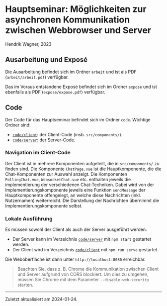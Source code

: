 # Hauptseminar: Möglichkeiten zur asynchronen Kommunikation zwischen Webbrowser und Server
Hendrik Wagner, 2023

## Ausarbeitung und Exposé

Die Ausarbeitung befindet sich im Ordner `arbeit` und ist als PDF (`arbeit/arbeit.pdf`) verfügbar.

Das im Voraus entstandene Exposé befindet sich im Ordner `expose` und ist ebenfalls als PDF (`expose/expose.pdf`) verfügbar.

## Code

Der Code für das Hauptseminar befindet sich im Ordner `code`.
Wichtige Ordner sind:

 * [`code/client`](code/client): der Client-Code (insb. `src/components/`).
 * [`code/server`](code/server): der Server-Code.

### Navigation im Client-Code

Der Client ist in mehrere Komponenten aufgeteilt, die in `src/components/` zu finden sind.
Die Komponente `ChatPage.vue` ist die Hauptkomponente, die die Chat-Komponenten zur Auswahl anzeigt.
Die Komponenten `PollingChat.vue`, `WebsocketChat.vue` etc. enthalten jeweils die implementierung der verschiedenen Chat-Techniken.
Dabei wird von der Implementierungskomponente jeweils eine Funktion `sendMessage` der Hauptkomponente offengelegt, an welche diese Nachrichten (inkl. Nutzernamen) weiterreicht.
Die Darstellung der Nachrichten übernimmt die Implementierungskomponente selbst.

### Lokale Ausführung

Es müssen sowohl der Client als auch der Server ausgeführt werden.

- Der Server kann im Verzeichnis [`code/server`](code/server) mit `npm start` gestartet werden.
- Der Client wird im Verzeichnis [`code/client`](code/client) mit `npm run serve` gestartet.

Die Weboberfläche ist dann unter `http://localhost:8080` erreichbar.

> Beachten Sie, dass z. B. Chrome die Kommunikation zwischen Client und Server aufgrund von CORS blockiert. Um dies zu umgehen, müssen Sie Chrome mit dem Parameter `--disable-web-security` starten.

---

Zuletzt aktualisiert am 2024-01-24.